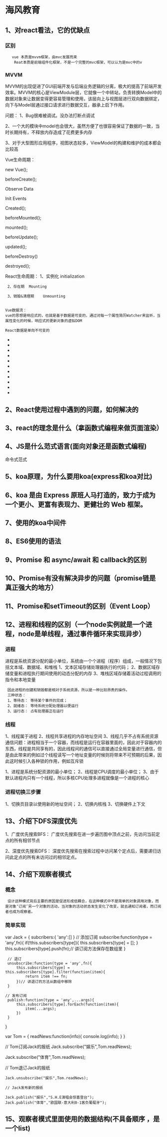 # 海风教育

##  1、对react看法，它的优缺点
	  
### 区别
       vue 本质是mvvm框架，由mvc发展而来
	    Reat本质是前端组件化框架，不是一个完整的mvc框架，可以认为是mvc中的v
  ### MVVM
  MVVM的出现促进了GUI前端开发与后端业务逻辑的分离，极大的提高了前端开发效率。MVVM的核心是ViewModule层，它就像一个中转站，负责转换Model中的数据对象来让数据变得更容易管理和使用，该层向上与视图层进行双向数据绑定，向下与Model层通过接口请求进行数据交互，器承上启下作用。
  
  问题：
  1、Bug很难被调试。没办法打断点调试

  2、一个大的模块中model也会很大，虽然方便了也很容易保证了数据的一致，当时长期持有，不释放内存造成了花费更多内存

  3、对于大型图形应用程序，视图状态较多，ViewModel的构建和维护的成本都会比较高

   Vue生命周期：

   new Vue();

   beforeCreate();

   Observe Data

   Init Events

   Created();
   
   beforeMounted();

   mounted();

   beforeUpdate();

   updated();
   
   beforeDestroy()

   destroyed();

    
   React生命周期： 
    1、实例化   initialization

	 2、存在期  Mounting

 	 3、销毁&清理期    Unmounting


    Vue数据流：
    vue的思想是响应式的，也就是基于数据是可变的，通过对每一个属性简历Watcher来监听，当属性变化的时候，响应式的更新对象的虚拟DOM
    
	React数据是单向不可变的
    

   *
   *
   *
   *
   *
   *
   *
   *
   *
   *
   *



##  2、React使用过程中遇到的问题，如何解决的
##  3、react的理念是什么（拿函数式编程来做页面渲染）
##  4、JS是什么范式语言(面向对象还是函数式编程)

命令式范式





##  5、koa原理，为什么要用koa(express和koa对比) 
##  6、koa 是由 Express 原班人马打造的，致力于成为一个更小、更富有表现力、更健壮的 Web 框架。
##  7、使用的koa中间件
##  8、ES6使用的语法
##  9、Promise 和 async/await 和 callback的区别
##  10、Promise有没有解决异步的问题（promise链是真正强大的地方）
##  11、Promise和setTimeout的区别（Event Loop）





##  12、进程和线程的区别（一个node实例就是一个进程，node是单线程，通过事件循环来实现异步）

### 进程
   进程是系统资源分配的最小单位，系统由一个个进程（程序）组成，一般情况下包括文本域、数据域、和堆栈
    1、文本区域存储处理器执行的代码；
	 2、数据区域存储变量和进程执行期间使用的动态分配的内存
	 3、堆栈区域存储着活动过程调用的指令和本地变量

	 因此进程的创建和销毁都是相对于系统资源，所以是一种比较昂贵的操作。
	 三种状态：
	 1、等待态： 等待某个事件的完成；
	 2、就绪态： 等待系统分配处理器以便运行
	 3、运行态： 占有处理器正在运行


### 线程
   1、线程属于进程
   2、线程共享进程的内存地址空间
   3、线程几乎不占有系统资源通信问题：进程相当于一个容器，而线程是运行在容器里面的，因此对于容器内的东西，线程是共同享有的，因此线程间的通信可以直接通过全局变量进行通信，但是由此带来的例如过个线程读写一个地址变量的时候则将带来不可预期的后果，因此这时候引入各种锁的作用，例如互斥锁


   1、进程是系统分配资源的最小单位；
   2、线程是CPU调度的最小单位；
   3、由于默认进程内只有一个线程，所以多核CPU处理多进程就像是一个进程的核心


### 进程切换三步骤
   1、切换页目录以使用新的地址空间；
   2、切换内核栈
   3、切换硬件上下文


 








##  13、介绍下DFS深度优先

1、广度优先搜索BFS：
    广度优先搜索在进一步遍历图中顶点之前，先访问当前定点的所有相邻节点

2、深度优先搜索DFS：
  深度优先搜索在搜索过程中访问某个定点后，需要递归访问此定点的所有未访问过的相邻定点。

  


##  14、介绍下观察者模式
### 概念

	 设计这种模式背后主要的原因是促进形成低耦合，在这种模式中不是简单的对象调用对象，而是对象‘订阅’另一个对象的活动，当对象的活动状态发生变化了改变，就去通知订阅者，而订阅者也成为观察者。

### 简单实现

  var Jack = {
     subcribers:{
       'any':[]
	 }
	 // 添加订阅
	 subscribe:function(type = 'any',fn){
		 if(!this.subscribers[type]){
			 this.subscribers[type] = [];
		 }
		 this.subscribers[type].push(fn);// 讲订阅方法保存在数组里
	 }
    
	 // 退订
     unsubscribe:function(type = 'any',fn){
		 this.subscribers[type] = this.subscribers[type].filter(function(item){
			 return item !== fn;
		 })// 讲退订的方法从数组中移除
	 }
    
	// 发布订阅
	 publish:function(type = 'any',...args){
		 this.subscribers[type].forEach(function(item){
			 item(...args);
		 })
	 }
  }


  var Tom = {
	  readNews:function(info){
		   console.log(info);
	  }
  }

  // Tom订阅Jack的报纸
  Jack.subscribe("娱乐",Tom.readNews);

  Jack.subscribe("体育",Tom.readNews);

  
  // Tom退订Jack的报纸

    Jack.unsubscribe("娱乐",Tom.readNews);

    // Jack发布新的报纸

	Jack.publish("娱乐","S.H.E演唱会惊喜登台");
	Jack.publish("体育","欧国联-意大利0-1客负葡萄牙");




##  15、观察者模式里面使用的数据结构(不具备顺序 ，是一个list)


